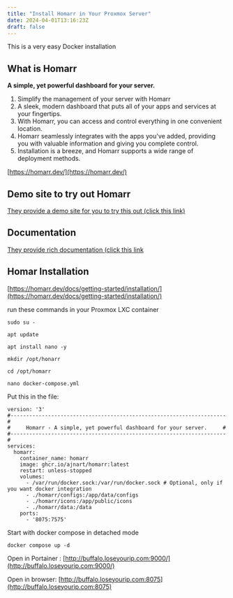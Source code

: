 ```yaml
---
title: "Install Homarr in Your Proxmox Server"
date: 2024-04-01T13:16:23Z
draft: false
---
```


This is a very easy Docker installation
## What is Homarr
**A simple, yet powerful dashboard for your server.**

1. Simplify the management of your server with Homarr 
2. A sleek, modern dashboard that puts all of your apps and services at your fingertips. 
3. With Homarr, you can access and control everything in one convenient location. 
4. Homarr seamlessly integrates with the apps you've added, providing you with valuable information and giving you complete control. 
5. Installation is a breeze, and Homarr supports a wide range of deployment methods.


[https://homarr.dev/](https://homarr.dev/)


## Demo site to try out Homarr
[They provide a demo site for you to try this out (click this link)](https://demo.homarr.dev/start-demo)
## Documentation
[They provide rich documentation (click this link](https://homarr.dev/docs/category/getting-started)

## Homar Installation
[https://homarr.dev/docs/getting-started/installation/](https://homarr.dev/docs/getting-started/installation/)

run these commands in your Proxmox LXC container
```
sudo su -

apt update 

apt install nano -y

mkdir /opt/honarr

cd /opt/homarr

nano docker-compose.yml
```
Put this in the file:
```
version: '3'
#---------------------------------------------------------------------#
#     Homarr - A simple, yet powerful dashboard for your server.     #
#---------------------------------------------------------------------#
services:
  homarr:
    container_name: homarr
    image: ghcr.io/ajnart/homarr:latest
    restart: unless-stopped
    volumes:
      - /var/run/docker.sock:/var/run/docker.sock # Optional, only if you want docker integration
      - ./homarr/configs:/app/data/configs
      - ./homarr/icons:/app/public/icons
      - ./homarr/data:/data
    ports:
      - '8075:7575'
```

Start with docker compose in detached mode
```
docker compose up -d
```

Open in Portainer :
[http://buffalo.loseyourip.com:9000/](http://buffalo.loseyourip.com:9000/)

Open in browser:
[http://buffalo.loseyourip.com:8075](http://buffalo.loseyourip.com:8075)


